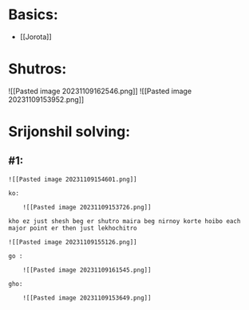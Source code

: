 # Basics:
- [[Jorota]] 


# Shutros:
![[Pasted image 20231109162546.png]]
![[Pasted image 20231109153952.png]]

# Srijonshil solving:

## #1:
	![[Pasted image 20231109154601.png]]
	
	ko:
		
		![[Pasted image 20231109153726.png]]
	
	kho ez just shesh beg er shutro maira beg nirnoy korte hoibo each major point er then just lekhochitro
	
	![[Pasted image 20231109155126.png]]
	
	go :
		
		![[Pasted image 20231109161545.png]]
	
	gho:
		
		![[Pasted image 20231109153649.png]]
